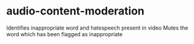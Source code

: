 # audio-content-moderation
Identifies inappropriate word and hatespeech present in video 
Mutes the word which has been flagged as inappropriate
